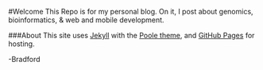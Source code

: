 #Welcome
This Repo is for my personal blog.  On it, I post about genomics, bioinformatics, & web and mobile development.

###About
This site uses [Jekyll](http://jekyllrb.com) with the [Poole theme](http://demo.getpoole.com), and [GitHub Pages](https://pages.github.com) for hosting.



-Bradford
